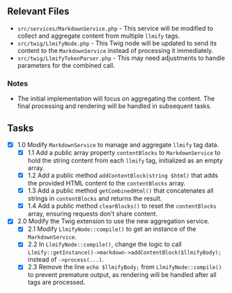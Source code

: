 ## Relevant Files

- `src/services/MarkdownService.php` - This service will be modified to collect and aggregate content from multiple `llmify` tags.
- `src/twig/LlmifyNode.php` - This Twig node will be updated to send its content to the `MarkdownService` instead of processing it immediately.
- `src/twig/LlmifyTokenParser.php` - This may need adjustments to handle parameters for the combined call.

### Notes

- The initial implementation will focus on aggregating the content. The final processing and rendering will be handled in subsequent tasks.

## Tasks

- [x] 1.0 Modify `MarkdownService` to manage and aggregate `llmify` tag data.
  - [x] 1.1 Add a public array property `contentBlocks` to `MarkdownService` to hold the string content from each `llmify` tag, initialized as an empty array.
  - [x] 1.2 Add a public method `addContentBlock(string $html)` that adds the provided HTML content to the `contentBlocks` array.
  - [x] 1.3 Add a public method `getCombinedHtml()` that concatenates all strings in `contentBlocks` and returns the result.
  - [x] 1.4 Add a public method `clearBlocks()` to reset the `contentBlocks` array, ensuring requests don't share content.
- [x] 2.0 Modify the Twig extension to use the new aggregation service.
  - [x] 2.1 Modify `LlmifyNode::compile()` to get an instance of the `MarkdownService`.
  - [x] 2.2 In `LlmifyNode::compile()`, change the logic to call `Llmify::getInstance()->markdown->addContentBlock($llmifyBody);` instead of `->process(...)`.
  - [x] 2.3 Remove the line `echo $llmifyBody;` from `LlmifyNode::compile()` to prevent premature output, as rendering will be handled after all tags are processed.